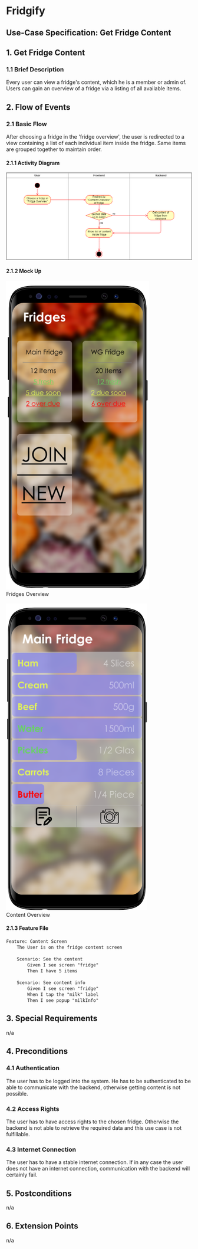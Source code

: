 # Fridgify

## Use-Case Specification: Get Fridge Content

## 1. Get Fridge Content

### 1.1 Brief Description

Every user can view a fridge's content, which he is a member or admin of. Users can gain an overview of a fridge via a listing of all available items.

## 2. Flow of Events

### 2.1 Basic Flow

After choosing a fridge in the 'fridge overview', the user is redirected to a view containing a list of each individual item inside the fridge. Same items are grouped together to maintain order.

#### 2.1.1 Activity Diagram

![Activity Diagram - Get Fridge Content](./gfc_ad.png)

#### 2.1.2 Mock Up

![Fridges Overview](./GetFridgeMockUp.png) \
Fridges Overview \
\
![Content Overview](./changeContentVolumeMockUp.png) \
Content Overview


#### 2.1.3 Feature File

```gherkin
Feature: Content Screen
    The User is on the fridge content screen

    Scenario: See the content
        Given I see screen "fridge"
        Then I have 5 items

    Scenario: See content info
        Given I see screen "fridge"
        When I tap the "milk" label
        Then I see popup "milkInfo"
```


## 3. Special Requirements

n/a

## 4. Preconditions

### 4.1 Authentication

The user has to be logged into the system. He has to be authenticated to be able to communicate with the backend, otherwise getting content is not possible.

### 4.2 Access Rights

The user has to have access rights to the chosen fridge. Otherwise the backend is not able to retrieve the required data and this use case is not fulfillable.

### 4.3 Internet Connection

The user has to have a stable internet connection. If in any case the user does not have an internet connection, communication with the backend will certainly fail.

## 5. Postconditions

n/a

## 6. Extension Points

n/a
